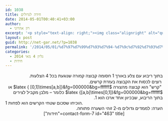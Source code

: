 ```yaml
---
id: 1038
title: חידה לגדולים
date: 2014-05-01T00:40:41+03:00
author:
  - רון אהרוני
excerpt: '<p style="text-align: right;"><img class="alignright" alt="qustion2" src="http://net-gar.net/wp-content/uploads/2014/01/qustion2.png" width="100" height="90" />חידה מעניינת לילדים גדולים.</p>'
layout: post
guid: http://net-gar.net/?p=1038
permalink: '/2014/05/01/%d7%97%d7%99%d7%93%d7%94-%d7%9c%d7%92%d7%93%d7%95%d7%9c%d7%99%d7%9d/'
categories:
  - גליון 4 מאי 2014
  - חידות
---
```

<div dir="rtl">
  <span style="line-height: 1.5em;">בתוך ריבוע עם צלע באורך 1 חסומה קבוצה קמורה שנוגעת בכל 4 הצלעות.</span>
</div>

<div dir="rtl">
   רוצים לכסות את הקבוצה בעזרת קרשים.
</div>

<div dir="rtl">
   "קרש" הוא קבוצה מהצורה $latex { [0,1]\times[a,b]}&fg=000000&bg=ffffff$ או $latex {[a,b]\times[0,1]}&fg=000000&bg=ffffff$ כלומר &#8211; מלבן מקביל לצירים בתוך הריבוע, שבכיוון אחד ארכו הוא 1.
</div>

<div>
  הוכיחו שסכום שטחי הקרשים הוא לפחות 1.
</div>

<div dir="rtl">
  הערה: לממדים גדולים מ-2 זוהי השערה פתוחה.
</div>

<div dir="rtl" style="text-align: center;">
  [contact-form-7 id="463" title="חידות"]
</div>